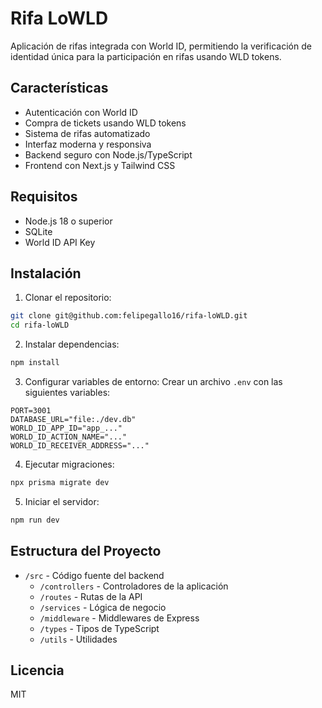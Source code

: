 # Rifa LoWLD

Aplicación de rifas integrada con World ID, permitiendo la verificación de identidad única para la participación en rifas usando WLD tokens.

## Características

- Autenticación con World ID
- Compra de tickets usando WLD tokens
- Sistema de rifas automatizado
- Interfaz moderna y responsiva
- Backend seguro con Node.js/TypeScript
- Frontend con Next.js y Tailwind CSS

## Requisitos

- Node.js 18 o superior
- SQLite
- World ID API Key

## Instalación

1. Clonar el repositorio:
```bash
git clone git@github.com:felipegallo16/rifa-loWLD.git
cd rifa-loWLD
```

2. Instalar dependencias:
```bash
npm install
```

3. Configurar variables de entorno:
Crear un archivo `.env` con las siguientes variables:
```env
PORT=3001
DATABASE_URL="file:./dev.db"
WORLD_ID_APP_ID="app_..."
WORLD_ID_ACTION_NAME="..."
WORLD_ID_RECEIVER_ADDRESS="..."
```

4. Ejecutar migraciones:
```bash
npx prisma migrate dev
```

5. Iniciar el servidor:
```bash
npm run dev
```

## Estructura del Proyecto

- `/src` - Código fuente del backend
  - `/controllers` - Controladores de la aplicación
  - `/routes` - Rutas de la API
  - `/services` - Lógica de negocio
  - `/middleware` - Middlewares de Express
  - `/types` - Tipos de TypeScript
  - `/utils` - Utilidades

## Licencia

MIT 